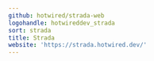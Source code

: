 ```yaml
---
github: hotwired/strada-web
logohandle: hotwireddev_strada
sort: strada
title: Strada
website: 'https://strada.hotwired.dev/'
---
```

